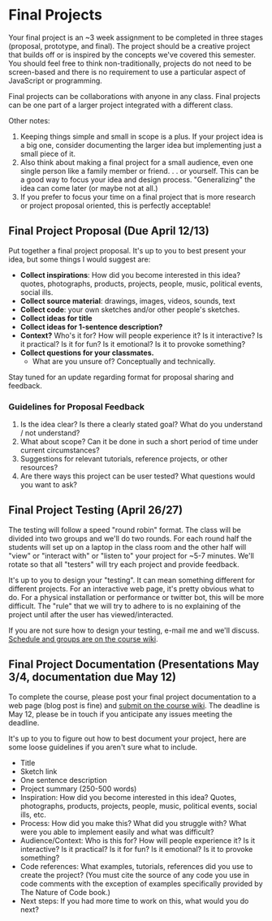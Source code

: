 # Final Projects

Your final project is an ~3 week assignment to be completed in three stages (proposal, prototype, and final). The project should be a creative project that builds off or is inspired by the concepts we've covered this semester. You should feel free to think non-traditionally, projects do not need to be screen-based and there is no requirement to use a particular aspect of JavaScript or programming.

Final projects can be collaborations with anyone in any class. Final projects can be one part of a larger project integrated with a different class.

Other notes:

1. Keeping things simple and small in scope is a plus. If your project idea is a big one, consider documenting the larger idea but implementing just a small piece of it.
2. Also think about making a final project for a small audience, even one single person like a family member or friend. . . or yourself. This can be a good way to focus your idea and design process. "Generalizing" the idea can come later (or maybe not at all.)
3. If you prefer to focus your time on a final project that is more research or project proposal oriented, this is perfectly acceptable!

## Final Project Proposal (Due April 12/13)

Put together a final project proposal. It's up to you to best present your idea, but some things I would suggest are:

- **Collect inspirations**: How did you become interested in this idea? quotes, photographs, products, projects, people, music, political events, social ills.
- **Collect source material**: drawings, images, videos, sounds, text
- **Collect code**: your own sketches and/or other people's sketches.
- **Collect ideas for title**
- **Collect ideas for 1-sentence description?**
- **Context?** Who's it for? How will people experience it? Is it interactive? Is it practical? Is it for fun? Is it emotional? Is it to provoke something?
- **Collect questions for your classmates.**
  - What are you unsure of? Conceptually and technically.

Stay tuned for an update regarding format for proposal sharing and feedback.

### Guidelines for Proposal Feedback

1. Is the idea clear? Is there a clearly stated goal? What do you understand / not understand?
2. What about scope? Can it be done in such a short period of time under current circumstances?
3. Suggestions for relevant tutorials, reference projects, or other resources?
4. Are there ways this project can be user tested? What questions would you want to ask?

## Final Project Testing (April 26/27)

The testing will follow a speed "round robin" format. The class will be divided into two groups and we'll do two rounds. For each round half the students will set up on a laptop in the class room and the other half will "view" or "interact with" or "listen to" your project for ~5-7 minutes. We'll rotate so that all "testers" will try each project and provide feedback.

It's up to you to design your "testing". It can mean something different for different projects. For an interactive web page, it's pretty obvious what to do. For a physical installation or performance or twitter bot, this will be more difficult. The "rule" that we will try to adhere to is no explaining of the project until after the user has viewed/interacted.

If you are not sure how to design your testing, e-mail me and we'll discuss. [Schedule and groups are on the course wiki](https://github.com/nature-of-code/noc-syllabus-S23/wiki).

## Final Project Documentation (Presentations May 3/4, documentation due May 12)

To complete the course, please post your final project documentation to a web page (blog post is fine) and [submit on the course wiki](https://github.com/nature-of-code/noc-syllabus-S23/wiki). The deadline is May 12, please be in touch if you anticipate any issues meeting the deadline.

It's up to you to figure out how to best document your project, here are some loose guidelines if you aren't sure what to include.

- Title
- Sketch link
- One sentence description
- Project summary (250-500 words)
- Inspiration: How did you become interested in this idea? Quotes, photographs, products, projects, people, music, political events, social ills, etc.
- Process: How did you make this? What did you struggle with? What were you able to implement easily and what was difficult?
- Audience/Context: Who is this for? How will people experience it? Is it interactive? Is it practical? Is it for fun? Is it emotional? Is it to provoke something?
- Code references: What examples, tutorials, references did you use to create the project? (You must cite the source of any code you use in code comments with the exception of examples specifically provided by The Nature of Code book.)
- Next steps: If you had more time to work on this, what would you do next?
